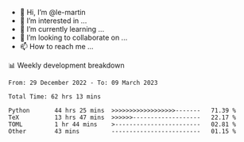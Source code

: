 - 👋 Hi, I’m @le-martin
- 👀 I’m interested in ...
- 🌱 I’m currently learning ...
- 💞️ I’m looking to collaborate on ...
- 📫 How to reach me ...

<!---
Tutorial for using WakaTime stats in GitHub profile: https://github.com/athul/waka-readme
-->

📊 Weekly development breakdown
<!--START_SECTION:waka-->

```text
From: 29 December 2022 - To: 09 March 2023

Total Time: 62 hrs 13 mins

Python       44 hrs 25 mins  >>>>>>>>>>>>>>>>>>-------   71.39 %
TeX          13 hrs 47 mins  >>>>>>-------------------   22.17 %
TOML         1 hr 44 mins    >------------------------   02.81 %
Other        43 mins         -------------------------   01.15 %
```

<!--END_SECTION:waka-->

<!---
le-martin/le-martin is a ✨ special ✨ repository because its `README.md` (this file) appears on your GitHub profile.
You can click the Preview link to take a look at your changes.
--->
